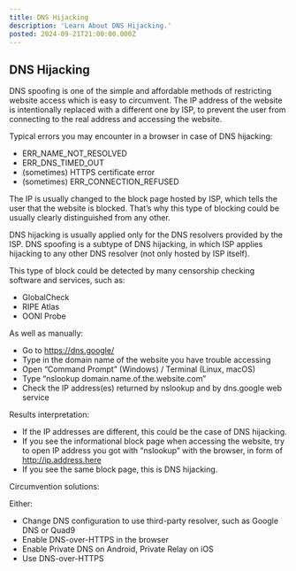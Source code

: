 ```yaml
---
title: DNS Hijacking
description: 'Learn About DNS Hijacking.'
posted: 2024-09-21T21:00:00.000Z
---
```


## DNS Hijacking

DNS spoofing is one of the simple and affordable methods of restricting website access which is easy to circumvent.
The IP address of the website is intentionally replaced with a different one by ISP, to prevent the user from connecting to the real address and accessing the website.

Typical errors you may encounter in a browser in case of DNS hijacking:
>
 - ERR_NAME_NOT_RESOLVED
 - ERR_DNS_TIMED_OUT
 - (sometimes) HTTPS certificate error
 - (sometimes) ERR_CONNECTION_REFUSED

The IP is usually changed to the block page hosted by ISP, which tells the user that the website is blocked. That’s why this type of blocking could be usually clearly distinguished from any other.

DNS hijacking is usually applied only for the DNS resolvers provided by the ISP.
DNS spoofing is a subtype of DNS hijacking, in which ISP applies hijacking to any other DNS resolver (not only hosted by ISP itself).

This type of block could be detected by many censorship checking software and services, such as:
>
 - GlobalCheck
 - RIPE Atlas
 - OONI Probe

As well as manually:
>
 - Go to https://dns.google/
 - Type in the domain name of the website you have trouble accessing
 - Open “Command Prompt” (Windows) / Terminal (Linux, macOS)
 - Type “nslookup domain.name.of.the.website.com”
 - Check the IP address(es) returned by nslookup and by dns.google web service

Results interpretation:
>
 - If the IP addresses are different, this could be the case of DNS hijacking.
 - If you see the informational block page when accessing the website, try to open IP address you got with “nslookup” with the browser, in form of http://ip.address.here
 - If you see the same block page, this is DNS hijacking.

Circumvention solutions:

Either:
>
 - Change DNS configuration to use third-party resolver, such as Google DNS or Quad9
 - Enable DNS-over-HTTPS in the browser
 - Enable Private DNS on Android, Private Relay on iOS
 - Use DNS-over-HTTPS
